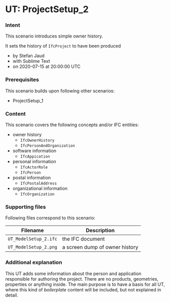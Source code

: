 
# UT: ProjectSetup_2

### Intent

This scenario introduces simple owner history. 

It sets the history of `IfcProject` to have been produced 
- by Stefan Jaud 
- with Sublime Text
- on 2020-07-15 at 20:00:00 UTC

### Prerequisites

This scenario builds upon following other scenarios:
- ProjectSetup_1

### Content

This scenario covers the following concepts and/or IFC entities:
- owner history
  - `IfcOwnerHistory`
  - `IfcPersonAndOrganization`
- software information
  - `IfcAppication`
- personal information
  - `IfcActorRole`
  - `IfcPerson`
- postal information
  - `IfcPostalAddress`
- organizational information
  - `IfcOrganization`

### Supporting files

Following files correspond to this scenario:

| Filename                          | Description                               |
|-----------------------------------|-------------------------------------------|
| `UT_ModelSetup_2.ifc`           | the IFC document                          |
| `UT_ModelSetup_2.png`           | a screen dump of owner history            |

### Additional explanation

This UT adds some information about the person and application responsible for authoring the project.
There are no products, geometries, properties or anything inside.
The main purpose is to have a basis for all UT, where this kind of *boilerplate* content will be included, but not explained in detail.